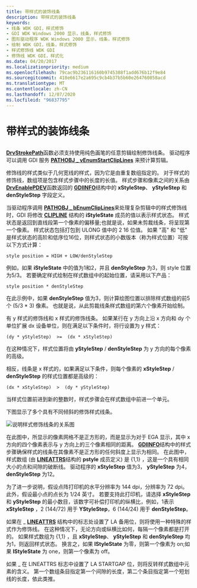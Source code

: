 ```yaml
---
title: 带样式的装饰线条
description: 带样式的装饰线条
keywords:
- 线条 WDK GDI，样式修饰
- GDI WDK Windows 2000 显示，线条，样式修饰
- 图形驱动程序 WDK Windows 2000 显示，线条，样式修饰
- 绘制 WDK GDI，线条，样式修饰
- 样式修饰线 WDK GDI
- 修饰线 WDK GDI，样式化
ms.date: 04/20/2017
ms.localizationpriority: medium
ms.openlocfilehash: 79cac9b236116160b9745388f1add676b12f9e84
ms.sourcegitcommit: 418e6617e2a695c9cb4b37b5b60e264760858acd
ms.translationtype: MT
ms.contentlocale: zh-CN
ms.lasthandoff: 12/07/2020
ms.locfileid: "96837795"
---
```

# <a name="styled-cosmetic-lines"></a>带样式的装饰线条


## <span id="ddk_styled_cosmetic_lines_gg"></span><span id="DDK_STYLED_COSMETIC_LINES_GG"></span>


[**DrvStrokePath**](/windows/win32/api/winddi/nf-winddi-drvstrokepath)函数必须支持使用纯色画笔的任意剪辑绘制修饰线条。 驱动程序可以调用 GDI 服务 [**PATHOBJ \_ vEnumStartClipLines**](/windows/win32/api/winddi/nf-winddi-pathobj_venumstartcliplines) 来预计算剪辑。

修饰线的样式类似于几何宽线的样式，因为它是由重复数组指定的。 对于样式的修饰线，数组项是包含样式步骤中的长度的长值。 样式步骤和像素之间的关系由 [**DrvEnablePDEV**](/windows/win32/api/winddi/nf-winddi-drvenablepdev)函数返回的 [**GDIINFO**](/windows/win32/api/winddi/ns-winddi-gdiinfo)结构中的 **xStyleStep**、 **yStyleStep** 和 **denStyleStep** 字段定义。

当驱动程序调用 [**PATHOBJ \_ bEnumClipLines**](/windows/win32/api/winddi/nf-winddi-pathobj_benumcliplines)来处理复杂剪辑中的样式修饰线时，GDI 将修改 [**CLIPLINE**](/windows/win32/api/winddi/ns-winddi-clipline) 结构的 **iStyleState** 成员的值以表示样式状态。 样式状态是返回到直线段第一个像素的偏移量;也就是说，如果未剪裁线条，将呈现第一个像素。 样式状态包括打包到 ULONG 值中的 2 16 位值。 如果 "高" 和 "低" 是样式状态的高阶和低序位16位，则样式状态的小数版本（称为样式位置）可按以下方式计算：

`
    style position = HIGH + LOW/denStyleStep
`

例如，如果 **iStyleState** 中的值为1和2，并且 **denStyleStep** 为3，则 style 位置为5/3。 若要确定样式绘制在样式数组中的起始位置，请采用以下产品：

`
    style position * denStyleStep
`

在此示例中，如果 **denStyleStep** 值为3，则计算绘图位置以排除样式数组的前5个 (5/3 \* 3) 像素。 也就是说，从此剪裁线条样式数组的第六个像素开始绘制。

有 y 样式的修饰线和 x 样式的修饰线条。 如果某行在 y 方向上沿 x 方向和 dy 个单位扩展 dx 设备单位，则在满足以下条件时，将行设置为 y 样式：

`
    (dy * yStyleStep)  >=  (dx * xStyleStep)
`

在这种情况下，样式位置将由 **yStyleStep** / **denStyleStep** 为 y 方向的每个像素的高级。

相反，线条是 x 样式的，如果满足以下条件，则每个像素的 **xStyleStep** / **denStyleStep** 的样式位置都是高级的：

`
    (dx * xStyleStep)  >  (dy * yStyleStep)
`

当样式位置前进到新的整数时，样式步骤会在样式数组中前进一个单元。

下图显示了多个具有不同倾斜的修饰样式线条。

![说明样式修饰线条的关系图](images/102-02.png)

在此图中，所显示的像素网格不是正方形的，而是显示为对于 EGA 显示，其中 x 方向的四个像素表示与 y 方向上的三个像素相同的距离。 [**GDIINFO**](/windows/win32/api/winddi/ns-winddi-gdiinfo)结构中的样式步骤确保样式的线条在其像素不是正方形的任何斜度上显示为相同。 在此图中，样式数组 (由 [**LINEATTRS**](/windows/win32/api/winddi/ns-winddi-lineattrs)结构的 **pstyle** 成员定义) 是 {1,1} ，这是一个具有相同大小的点和间隙的破断线。 驱动程序的 **xStyleStep** 值为3， **yStyleStep** 为4， **denStyleStep** 为12。

为了进一步说明，假设点阵打印机的水平分辨率为 144 dpi，分辨率为 72 dpi。 此外，假设最小点的点长为 1/24 英寸。 若要支持此打印机，请选择 **xStyleStep** 和 **yStyleStep** 的最小数目，该数字可补偿打印机的纵横比，例如，1表示 **xStyleStep** ，2 (144/72) 用于 **YStyleStep**，6 (144/24) 用于 **denStyleStep**。

如果在 \_ [**LINEATTRS**](/windows/win32/api/winddi/ns-winddi-lineattrs) 结构中的标志处设置了 LA 备用位，则将使用一种特殊的样式作为修饰线。 在这种情况下，无论方向或纵横比如何，每隔一个像素都是打开的。 如果样式数组为 {1,1} ，且 **xStyleStep**、 **yStyleStep** 和 **denStyleStep** 均为1，则返回样式状态。 换言之，如果 **lStyleState** 为零，则第一个像素为 on;如果 **lStyleState** 为 one，则第一个像素为 off。

如果 \_ 在 LINEATTRS 标志中设置了 LA STARTGAP 位，则将反转样式数组中元素的含义。 第一个数组条目指定第一个间隙的长度，第二个条目指定第一个短划线的长度，依此类推。

 

